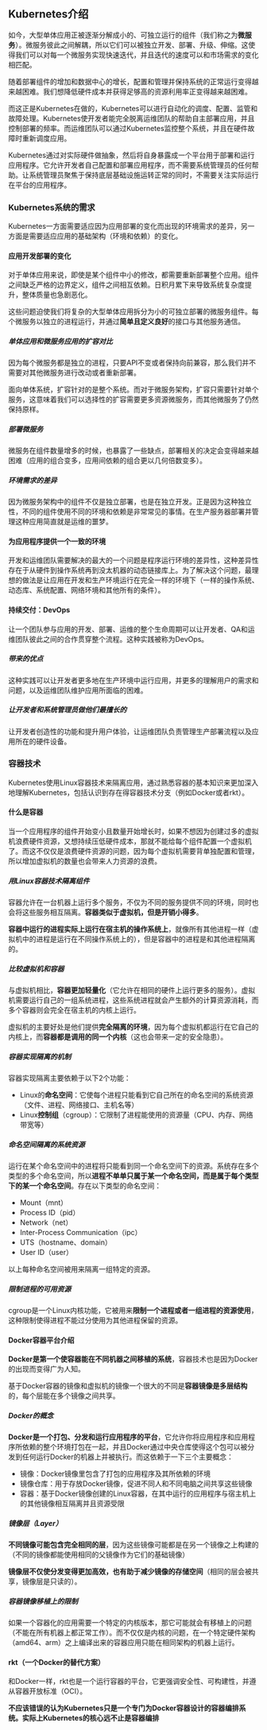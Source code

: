 Kubernetes介绍
-----------------------

如今，大型单体应用正被逐渐分解成小的、可独立运行的组件（我们称之为**微服务**）。微服务彼此之间解耦，所以它们可以被独立开发、部署、升级、伸缩。这使得我们可以对每一个微服务实现快速迭代，并且迭代的速度可以和市场需求的变化相匹配。

随着部署组件的增加和数据中心的增长，配置和管理并保持系统的正常运行变得越来越困难。我们想降低硬件成本并获得足够高的资源利用率正变得越来越困难。

而这正是Kubernetes在做的，Kubernetes可以进行自动化的调度、配置、监管和故障处理。Kubernetes使开发者能完全脱离运维团队的帮助自主部署应用，并且控制部署的频率。而运维团队可以通过Kubernetes监控整个系统，并且在硬件故障时重新调度应用。

Kubernetes通过对实际硬件做抽象，然后将自身暴露成一个平台用于部署和运行应用程序。它允许开发者自己配置和部署应用程序，而不需要系统管理员的任何帮助。让系统管理员聚焦于保持底层基础设施运转正常的同时，不需要关注实际运行在平台的应用程序。

### Kubernetes系统的需求

Kubernetes一方面需要适应因为应用部署的变化而出现的环境需求的差异，另一方面是需要适应应用的基础架构（环境和依赖）的变化。

#### 应用开发部署的变化

对于单体应用来说，即使是某个组件中小的修改，都需要重新部署整个应用。组件之间缺乏严格的边界定义，组件之间相互依赖。日积月累下来导致系统复杂度提升，整体质量也急剧恶化。

这些问题迫使我们将复杂的大型单体应用拆分为小的可独立部署的微服务组件。每个微服务以独立的进程运行，并通过**简单且定义良好**的接口与其他服务通信。

##### 单体应用和微服务应用的扩容对比

因为每个微服务都是独立的进程，只要API不变或者保持向前兼容，那么我们并不需要对其他微服务进行改动或者重新部署。

面向单体系统，扩容针对的是整个系统。而对于微服务架构，扩容只需要针对单个服务，这意味着我们可以选择性的扩容需要更多资源微服务，而其他微服务了仍然保持原样。

##### 部署微服务

微服务在组件数量增多的时候，也暴露了一些缺点，部署相关的决定会变得越来越困难（应用的组合变多，应用间依赖的组合更以几何倍数变多）。

##### 环境需求的差异

因为微服务架构中的组件不仅是独立部署，也是在独立开发。正是因为这种独立性，不同的组件使用不同的环境和依赖是非常常见的事情。在生产服务器部署并管理这种应用简直就是运维的噩梦。

#### 为应用程序提供一个一致的环境

开发和运维团队需要解决的最大的一个问题是程序运行环境的差异性，这种差异性存在于从硬件到操作系统再到没太机器的动态链接库上。为了解决这个问题，最理想的做法是让应用在开发和生产环境运行在完全一样的环境下（一样的操作系统、动态库、系统配置、网络环境和其他所有的条件）。

#### 持续交付：DevOps

让一个团队参与应用的开发、部署、运维的整个生命周期可以让开发者、QA和运维团队彼此之间的合作贯穿整个流程。这种实践被称为DevOps。

##### 带来的优点

这种实践可以让开发者更多地在生产环境中运行应用，并更多的理解用户的需求和问题，以及运维团队维护应用所面临的困难。

##### 让开发者和系统管理员做他们最擅长的

让开发者创造性的功能和提升用户体验，让运维团队负责管理生产部署流程以及应用所在的硬件设备。

### 容器技术

Kubernetes使用Linux容器技术来隔离应用，通过熟悉容器的基本知识来更加深入地理解Kubernetes，包括认识到存在得容器技术分支（例如Docker或者rkt）。

#### 什么是容器

当一个应用程序的组件开始变小且数量开始增长时，如果不想因为创建过多的虚拟机浪费硬件资源，又想持续压低硬件成本，那就不能给每个组件配置一个虚拟机了。而这不仅仅是浪费硬件资源的问题，因为每个虚拟机需要背单独配置和管理，所以增加虚拟机的数量也会带来人力资源的浪费。

##### 用Linux容器技术隔离组件

容器允许在一台机器上运行多个服务，不仅为不同的服务提供不同的环境，同时也会将这些服务相互隔离。**容器类似于虚拟机，但是开销小得多**。

**容器中运行的进程实际上运行在宿主机的操作系统上**，就像所有其他进程一样（虚拟机中的进程是运行在不同操作系统上的），但是容器中的进程是和其他进程隔离的。

##### 比较虚拟机和容器

与虚拟机相比，**容器更加轻量化**（它允许在相同的硬件上运行更多的服务）。虚拟机需要运行自己的一组系统进程，这些系统进程就会产生额外的计算资源消耗，而多个容器则会完全在宿主机的内核上运行。

虚拟机的主要好处是他们提供**完全隔离的环境**，因为每个虚拟机都运行在它自己的内核上，而**容器都是调用的同一个内核**（这也会带来一定的安全隐患）。

##### 容器实现隔离的机制

容器实现隔离主要依赖于以下2个功能：

* Linux的**命名空间**：它使每个进程只能看到它自己所在的命名空间的系统资源（文件、进程、网络接口、主机名等）
* Linux**控制组**（cgroup）：它限制了进程能使用的资源量（CPU、内存、网络带宽等）

##### 命名空间隔离的系统资源

运行在某个命名空间中的进程将只能看到同一个命名空间下的资源。系统存在多个类型的多个命名空间，所以**进程不单单只属于某一个命名空间，而是属于每个类型下的某一个命名空间**。存在以下类型的命名空间：

* Mount（mnt）
* Process ID（pid）
* Network（net）
* Inter-Process Communication（ipc）
* UTS（hostname、domain）
* User ID（user）

以上每种命名空间被用来隔离一组特定的资源。

##### 限制进程的可用资源

cgroup是一个Linux内核功能，它被用来**限制一个进程或者一组进程的资源使用**，这种限制使得进程不能过分使用为其他进程保留的资源。

#### Docker容器平台介绍

**Docker是第一个使容器能在不同机器之间移植的系统**，容器技术也是因为Docker的出现而变得广为人知。

基于Docker容器的镜像和虚拟机的镜像一个很大的不同是**容器镜像是多层结构**的，每个层能在多个镜像之间共享。

##### Docker的概念

**Docker是一个打包、分发和运行应用程序的平台**，它允许你将应用程序和应用程序所依赖的整个环境打包在一起，并且Docker通过中央仓库使得这个包可以被分发到任何运行Docker的机器上并被执行。而这依赖于一下三个主要概念：

* 镜像：Docker镜像里包含了打包的应用程序及其所依赖的环境
* 镜像仓库：用于存放Docker镜像，促进不同人和不同电脑之间共享这些镜像
* 容器：基于Docker镜像创建的Linux容器，在其中运行的应用程序与宿主机上的其他镜像相互隔离并且资源受限

##### 镜像层（Layer）

**不同镜像可能包含完全相同的层**，因为这些镜像可能都是在另一个镜像之上构建的（不同的镜像都能使用相同的父镜像作为它们的基础镜像）

**镜像层不仅使分发变得更加高效，也有助于减少镜像的存储空间**（相同的层会被共享，镜像层是只读的）。

##### 容器镜像移植上的限制

如果一个容器化的应用需要一个特定的内核版本，那它可能就会有移植上的问题（不能在所有机器上都正常工作）。而不仅仅是内核的问题，在一个特定硬件架构（amd64、arm）之上编译出来的容器应用只能在相同架构的机器上运行。

#### rkt（一个Docker的替代方案）

和Docker一样，rkt也是一个运行容器的平台，它更强调安全性、可构建性，并遵从容器开放标准（OCI）。

**不应该错误的认为Kubernetes只是一个专门为Docker容器设计的容器编排系统。实际上Kubernetes的核心远不止是容器编排**
